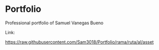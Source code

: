 # Portfolio
Professional portfolio of Samuel Vanegas Bueno

Link: 

https://raw.githubusercontent.com/Sam3018/Portfolio/rama/ruta/al/asset
